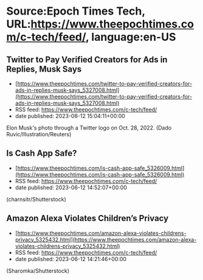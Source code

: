 # Source:Epoch Times Tech, URL:https://www.theepochtimes.com/c-tech/feed/, language:en-US

## Twitter to Pay Verified Creators for Ads in Replies, Musk Says
 - [https://www.theepochtimes.com/twitter-to-pay-verified-creators-for-ads-in-replies-musk-says_5327008.html](https://www.theepochtimes.com/twitter-to-pay-verified-creators-for-ads-in-replies-musk-says_5327008.html)
 - RSS feed: https://www.theepochtimes.com/c-tech/feed/
 - date published: 2023-06-12 15:04:11+00:00

Elon Musk's photo through a Twitter logo on Oct. 28, 2022. (Dado Ruvic/Illustration/Reuters)

## Is Cash App Safe?
 - [https://www.theepochtimes.com/is-cash-app-safe_5326009.html](https://www.theepochtimes.com/is-cash-app-safe_5326009.html)
 - RSS feed: https://www.theepochtimes.com/c-tech/feed/
 - date published: 2023-06-12 14:52:07+00:00

(charnsitr/Shutterstock)

## Amazon Alexa Violates Children’s Privacy
 - [https://www.theepochtimes.com/amazon-alexa-violates-childrens-privacy_5325432.html](https://www.theepochtimes.com/amazon-alexa-violates-childrens-privacy_5325432.html)
 - RSS feed: https://www.theepochtimes.com/c-tech/feed/
 - date published: 2023-06-12 14:21:46+00:00

(Sharomka/Shutterstock)

